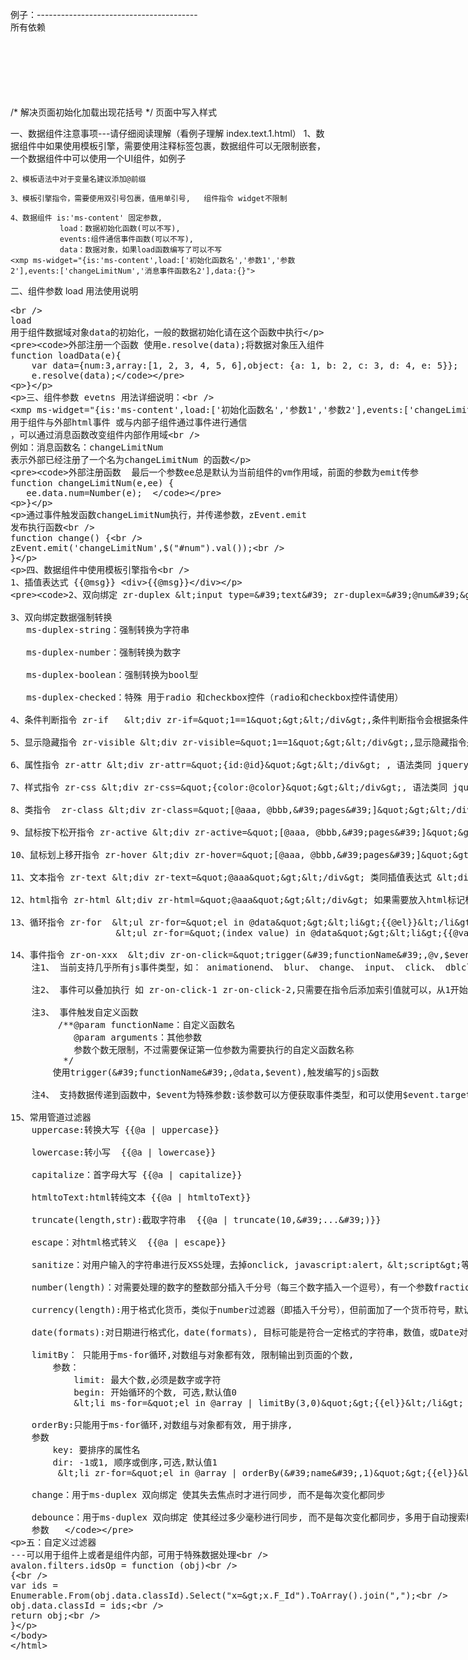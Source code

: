 例子：----------------------------------------  
所有依赖 
    <script type="text/javascript" src="/src/lib/jquery-1.8/jquery.js"></script>  
    <!-- 模版所需要js文件 -->  
    <script type="text/javascript" src="/node_modules/avalon2/dist/avalon.js"></script>  
    <script type="text/javascript" src="/src/lib/utils/uuid.js"></script>  
    <script type="text/javascript" src="/src/lib/utils/promiseM.js"></script>  
    <script type="text/javascript" src="/src/lib/utils/Event.js"></script>  
    <script type="text/javascript" src="/src/lib/linq.js_ver2.2.0.2/linq.js"></script>  
    <script type="text/javascript" src="/src/lib/component/ms-content.js"></script>      

/* 解决页面初始化加载出现花括号 */  页面中写入样式    
<style>  
    .ms-controller {  
        display: none;  
    }  
</style>  

一、数据组件注意事项---请仔细阅读理解（看例子理解 index.text.1.html）
    1、数据组件中如果使用模板引擎，需要使用注释标签包裹，数据组件可以无限制嵌套，一个数据组件中可以使用一个UI组件，如例子

    2、模板语法中对于变量名建议添加@前缀

    3、模板引擎指令，需要使用双引号包裹，值用单引号,   组件指令 widget不限制

    4、数据组件 is:'ms-content' 固定参数,
               load：数据初始化函数(可以不写),
               events:组件通信事件函数(可以不写),
               data：数据对象，如果load函数编写了可以不写
    <xmp ms-widget="{is:'ms-content',load:['初始化函数名','参数1','参数2'],events:['changeLimitNum','消息事件函数名2'],data:{}">

二、组件参数 load 用法使用说明  
    <xmp ms-widget="{is:'ms-content',load:['loadData','参数1','参数2']">  
    load 用于组件数据域对象data的初始化，一般的数据初始化请在这个函数中执行  

    外部注册一个函数 使用e.resolve(data);将数据对象压入组件  
    function loadData(e){
        var data={num:3,array:[1, 2, 3, 4, 5, 6],object: {a: 1, b: 2, c: 3, d: 4, e: 5}};
        e.resolve(data);
   }


三、组件参数 evetns 用法详细说明：  
    <xmp ms-widget="{is:'ms-content',load:['初始化函数名','参数1','参数2'],events:['changeLimitNum','消息事件函数名2']">  
    用于组件与外部html事件 或与内部子组件通过事件进行通信 ，可以通过消息函数改变组件内部作用域  
    例如：消息函数名：changeLimitNum 表示外部已经注册了一个名为changeLimitNum 的函数  
    
    外部注册函数  最后一个参数ee总是默认为当前组件的vm作用域，前面的参数为emit传参  
    function changeLimitNum(e,ee) {  
       ee.data.num=Number(e);  
   }  

   通过事件触发函数changeLimitNum执行，并传递参数，zEvent.emit 发布执行函数  
   function change() {  
       zEvent.emit('changeLimitNum',$("#num").val());  
   }  


四、数据组件中使用模板引擎指令  
    1、插值表达式 {{@msg}} <div>{{@msg}}</div>  

    2、双向绑定 zr-duplex <input type='text' zr-duplex='@num'>  

    3、双向绑定数据强制转换   
       ms-duplex-string：强制转换为字符串  

       ms-duplex-number：强制转换为数字  

       ms-duplex-boolean：强制转换为bool型  

       ms-duplex-checked：特殊 用于radio 和checkbox控件（radio和checkbox控件请使用）  

    4、条件判断指令 zr-if   <div zr-if="1==1"></div>,条件判断指令会根据条件情况判断是否加载包裹的标签体  

    5、显示隐藏指令 zr-visible <div zr-visible="1==1"></div>,显示隐藏指令是根据条件情况利用display：block、none显示隐藏标签体  

    6、属性指令 zr-attr <div zr-attr="{id:@id}"></div> , 语法类同 jquery 语法  

    7、样式指令 zr-css <div zr-css="{color:@color}"></div>, 语法类同 jquery 语法  

    8、类指令  zr-class <div zr-class="[@aaa, @bbb,'pages']"></div>,类名直接对应放入数组中  

    9、鼠标按下松开指令 zr-active <div zr-active="[@aaa, @bbb,'pages']"></div> 鼠标按下放入某个类，松开移除  

    10、鼠标划上移开指令 zr-hover <div zr-hover="[@aaa, @bbb,'pages']"></div> 鼠标划上放入某个类，移开移除  

    11、文本指令 zr-text <div zr-text="@aaa"></div> 类同插值表达式 <div>{{@aaa}}</div>  

    12、html指令 zr-html <div zr-html="@aaa"></div> 如果需要放入html标记标签等，需要使用这个标签，文本标签和插值表达式不支持html  

    13、循环指令 zr-for  <ul zr-for="el in @data"><li>{{@el}}</li></ul></div>   
                        <ul zr-for="(index value) in @data"><li>{{@value}}</li></ul></div>  

    14、事件指令 zr-on-xxx  <div zr-on-click="trigger('functionName',@v,$event)"></div>  
        注1、 当前支持几乎所有js事件类型，如： animationend、 blur、 change、 input、 click、 dblclick、 focus、 keydown、   keypress、 keyup、 mousedown、 mouseenter、 mouseleave、 mousemove、 mouseout、 mouseover、 mouseup、 scan、 scroll、   submit  

        注2、 事件可以叠加执行 如 zr-on-click-1 zr-on-click-2,只需要在指令后添加索引值就可以，从1开始  

        注3、 事件触发自定义函数  
             /**@param functionName：自定义函数名  
                @param arguments：其他参数  
                参数个数无限制，不过需要保证第一位参数为需要执行的自定义函数名称  
              */  
            使用trigger('functionName',@data,$event),触发编写的js函数  

        注4、 支持数据传递到函数中，$event为特殊参数:该参数可以方便获取事件类型，和可以使用$event.target获取触发事件的dom  

    15、常用管道过滤器  
        uppercase:转换大写 {{@a | uppercase}}  

        lowercase:转小写  {{@a | lowercase}}  

        capitalize：首字母大写 {{@a | capitalize}}

        htmltoText:html转纯文本 {{@a | htmltoText}}

        truncate(length,str):截取字符串  {{@a | truncate(10,'...')}}  

        escape：对html格式转义  {{@a | escape}}  

        sanitize：对用户输入的字符串进行反XSS处理，去掉onclick, javascript:alert，<script>等危险属性与标签。number  

        number(length)：对需要处理的数字的整数部分插入千分号（每三个数字插入一个逗号），有一个参数fractionSize，用于保留小数点的后几  位。fractionSize:小数部分的精度，默认为3。  {{@a | number}} 、  {{@a | number(3)}}  

        currency(length):用于格式化货币，类似于number过滤器（即插入千分号），但前面加了一个货币符号，默认使用人民币符号\uFFE5     symbol, 货币符号，默认是\uFFE5 fractionSize，小数点后保留多少数，默认是2  {{@a | currency}} 、  {{@a | currency(3)}}  

        date(formats):对日期进行格式化，date(formats), 目标可能是符合一定格式的字符串，数值，或Date对象。  {{@a | date('yyyy-MM-dd HH:mm:ss')}}  

        limitBy： 只能用于ms-for循环,对数组与对象都有效, 限制输出到页面的个数,  
            参数：  
                limit: 最大个数,必须是数字或字符  
                begin: 开始循环的个数, 可选,默认值0  
                <li ms-for="el in @array | limitBy(3,0)">{{el}}</li>  

        orderBy:只能用于ms-for循环,对数组与对象都有效, 用于排序,   
        参数  
            key: 要排序的属性名  
            dir: -1或1, 顺序或倒序,可选,默认值1  
             <li zr-for="el in @array | orderBy('name',1)">{{el}}</li>  

        change：用于ms-duplex 双向绑定 使其失去焦点时才进行同步, 而不是每次变化都同步  

        debounce：用于ms-duplex 双向绑定 使其经过多少毫秒进行同步, 而不是每次变化都同步，多用于自动搜索框  
        参数   


五：自定义过滤器 ---可以用于组件上或者是组件内部，可用于特殊数据处理  
avalon.filters.idsOp = function (obj)   
{  
    var ids = Enumerable.From(obj.data.classId).Select("x=>x.F_Id").ToArray().join(",");  
    obj.data.classId = ids;  
    return obj;  
}  